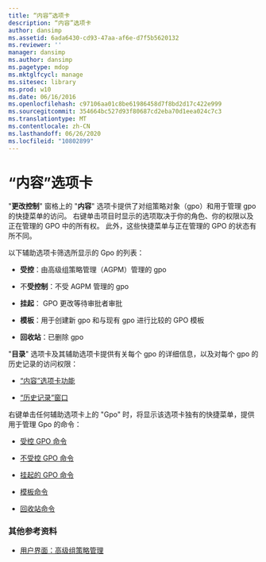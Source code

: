 ```yaml
---
title: “内容”选项卡
description: “内容”选项卡
author: dansimp
ms.assetid: 6ada6430-cd93-47aa-af6e-d7f5b5620132
ms.reviewer: ''
manager: dansimp
ms.author: dansimp
ms.pagetype: mdop
ms.mktglfcycl: manage
ms.sitesec: library
ms.prod: w10
ms.date: 06/16/2016
ms.openlocfilehash: c97106aa01c8be61986458d7f8bd2d17c422e999
ms.sourcegitcommit: 354664bc527d93f80687cd2eba70d1eea024c7c3
ms.translationtype: MT
ms.contentlocale: zh-CN
ms.lasthandoff: 06/26/2020
ms.locfileid: "10802899"
---
```

# “内容”选项卡


"**更改控制**" 窗格上的 "**内容**" 选项卡提供了对组策略对象（gpo）和用于管理 gpo 的快捷菜单的访问。 右键单击项目时显示的选项取决于你的角色、你的权限以及正在管理的 GPO 中的所有权。 此外，这些快捷菜单与正在管理的 GPO 的状态有所不同。

以下辅助选项卡筛选所显示的 Gpo 的列表：

-   **受控**：由高级组策略管理（AGPM）管理的 gpo

-   不**受控制**：不受 AGPM 管理的 gpo

-   **挂起**： GPO 更改等待审批者审批

-   **模板**：用于创建新 gpo 和与现有 gpo 进行比较的 GPO 模板

-   **回收站**：已删除 gpo

"**目录**" 选项卡及其辅助选项卡提供有关每个 gpo 的详细信息，以及对每个 gpo 的历史记录的访问权限：

-   [“内容”选项卡功能](contents-tab-features-agpm30ops.md)

-   [“历史记录”窗口](history-window-agpm30ops.md)

右键单击任何辅助选项卡上的 "Gpo" 时，将显示该选项卡独有的快捷菜单，提供用于管理 Gpo 的命令：

-   [受控 GPO 命令](controlled-gpo-commands-agpm30ops.md)

-   [不受控 GPO 命令](uncontrolled-gpo-commands-agpm30ops.md)

-   [挂起的 GPO 命令](pending-gpo-commands-agpm30ops.md)

-   [模板命令](template-commands-agpm30ops.md)

-   [回收站命令](recycle-bin-commands-agpm30ops.md)

### 其他参考资料

-   [用户界面：高级组策略管理](user-interface-advanced-group-policy-management-agpm30ops.md)

 

 





